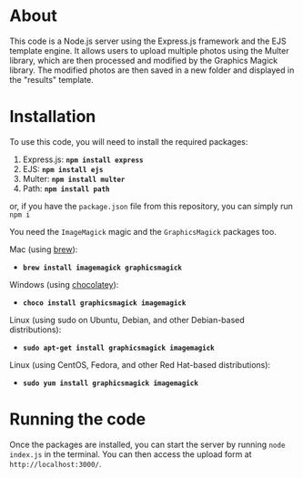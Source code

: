 # About
This code is a Node.js server using the Express.js framework and the EJS template engine. It allows users to upload multiple photos using the Multer library, which are then processed and modified by the Graphics Magick library. The modified photos are then saved in a new folder and displayed in the "results" template.

# Installation
To use this code, you will need to install the required packages:
1. Express.js: **`npm install express`**
2. EJS:        **`npm install ejs`**
3. Multer:     **`npm install multer`**
4. Path:       **`npm install path`**

or, if you have the `package.json` file from this repository, you can simply run `npm i`

You need the `ImageMagick` magic and the `GraphicsMagick` packages too.

Mac (using [brew](https://brew.sh)):
- **`brew install imagemagick graphicsmagick`**

Windows (using [chocolatey](https://chocolatey.org/install)):
- **`choco install graphicsmagick imagemagick`**

Linux (using sudo on Ubuntu, Debian, and other Debian-based distributions):
- **`sudo apt-get install graphicsmagick imagemagick`**

Linux (using CentOS, Fedora, and other Red Hat-based distributions):
- **`sudo yum install graphicsmagick imagemagick`**

# Running the code
Once the packages are installed, you can start the server by running `node index.js` in the terminal. You can then access the upload form at `http://localhost:3000/`.
